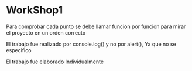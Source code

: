 # WorkShop1

Para comprobar cada punto se debe llamar funcion por funcion para mirar el proyecto en un orden correcto

El trabajo fue realizado por console.log() y no por alert(), Ya que no se especifico

El trabajo fue elaborado Individualmente
